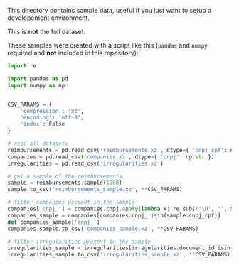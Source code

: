 This directory contains sample data, useful if you just want to setup a developement environment.

This is **not** the full dataset.

These samples were created with a script like this (`pandas` and `numpy` required and **not** included in this repository):


```python
import re

import pandas as pd
import numpy as np


CSV_PARAMS = {
    'compression': 'xz',
    'encoding': 'utf-8',
    'index': False
}

# read all datasets
reimbursements = pd.read_csv('reimbursements.xz', dtype={ 'cnpj_cpf': np.str, 'reimbursement_numbers': np.str })
companies = pd.read_csv('companies.xz', dtype={ 'cnpj': np.str })
irregularities = pd.read_csv('irregularities.xz')

# get a sample of the reimbursements
sample = reimbursements.sample(1000)
sample.to_csv('reimbursements_sample.xz', **CSV_PARAMS)

# filter companies present in the sample
companies['cnpj_'] = companies.cnpj.apply(lambda x: re.sub(r'\D', '', x))
companies_sample = companies[companies.cnpj_.isin(sample.cnpj_cpf)]
del companies_sample['cnpj_']
companies_sample.to_csv('companies_sample.xz', **CSV_PARAMS)

# filter irregularities present in the sample
irregularities_sample = irregularities[irregularities.document_id.isin(sample.document_id)]
irregularities_sample.to_csv('irregularities_sample.xz', **CSV_PARAMS)
```